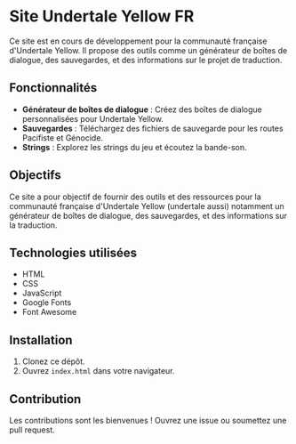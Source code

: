 # Site Undertale Yellow FR

Ce site est en cours de développement pour la communauté française d'Undertale Yellow. Il propose des outils comme un générateur de boîtes de dialogue, des sauvegardes, et des informations sur le projet de traduction.

## Fonctionnalités

- **Générateur de boîtes de dialogue** : Créez des boîtes de dialogue personnalisées pour Undertale Yellow.
- **Sauvegardes** : Téléchargez des fichiers de sauvegarde pour les routes Pacifiste et Génocide.
- **Strings** : Explorez les strings du jeu et écoutez la bande-son.

## Objectifs
Ce site a pour objectif de fournir des outils et des ressources pour la communauté française d'Undertale Yellow (undertale aussi) notamment un générateur de boîtes de dialogue, des sauvegardes, et des informations sur la traduction.

## Technologies utilisées
- HTML
- CSS
- JavaScript
- Google Fonts
- Font Awesome

## Installation

1. Clonez ce dépôt.
2. Ouvrez `index.html` dans votre navigateur.

## Contribution

Les contributions sont les bienvenues ! Ouvrez une issue ou soumettez une pull request.